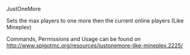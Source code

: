 JustOneMore

Sets the max players to one more then the current online players (Like Mineplex)

Commands, Permissions and Usage can be found on http://www.spigotmc.org/resources/justonemore-like-mineplex.2225/
